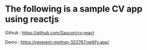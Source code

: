 # The following is a sample CV app using reactjs

Github : https://github.com/Saucon/cv-react

Demo : https://reverent-meitner-322767.netlify.app/
